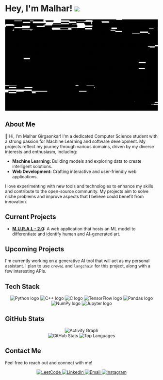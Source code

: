 # Hey, I'm Malhar! <img src="https://raw.githubusercontent.com/MartinHeinz/MartinHeinz/master/wave.gif" width="30px" />

<div align="center">
  <img src="https://github.com/Malhar-Girgaonkar/Malhar-Girgaonkar/blob/main/Images/Head_banner.gif?raw=true" alt="Banner" height = "300" width="1000" />
</div>

## About Me

👋 Hi, I'm Malhar Girgaonkar! I'm a dedicated Computer Science student with a strong passion for Machine Learning and software development. My projects reflect my journey through various domains, driven by my diverse interests and enthusiasm, including:

- **Machine Learning:** Building models and exploring data to create intelligent solutions.
- **Web Development:** Crafting interactive and user-friendly web applications.

I love experimenting with new tools and technologies to enhance my skills and contribute to the open-source community. My projects aim to solve niche problems and improve aspects that I believe could benefit from innovation.

## Current Projects

- **[M.U.R.A.L - 2.0](https://github.com/Malhar-Girgaonkar/M.U.R.A.L-2.0):** A web application that hosts an ML model to differentiate and identify human and AI-generated art.

## Upcoming Projects

I'm currently working on a generative AI tool that will act as my personal assistant. I plan to use `crewai` and `langchain` for this project, along with a few interesting APIs.

## Tech Stack

<div align="center">
  <img src="https://cdn.jsdelivr.net/gh/devicons/devicon/icons/python/python-original.svg" height="40" width="52" alt="Python logo" />
  <img src="https://cdn.jsdelivr.net/gh/devicons/devicon/icons/cplusplus/cplusplus-plain.svg" height="40" width="52" alt="C++ logo" />
  <img src="https://cdn.jsdelivr.net/gh/devicons/devicon/icons/c/c-plain.svg" height="40" width="52" alt="C logo" />
  <img src="https://cdn.jsdelivr.net/gh/devicons/devicon/icons/tensorflow/tensorflow-original.svg" height="40" width="52" alt="TensorFlow logo" />
  <img src="https://cdn.jsdelivr.net/gh/devicons/devicon/icons/pandas/pandas-original.svg" height="40" width="52" alt="Pandas logo" />
  <img src="https://cdn.jsdelivr.net/gh/devicons/devicon/icons/numpy/numpy-original.svg" height="40" width="52" alt="NumPy logo" />
  <img src="https://cdn.jsdelivr.net/gh/devicons/devicon/icons/jupyter/jupyter-original-wordmark.svg" height="40" width="52" alt="Jupyter logo" />
</div>

## GitHub Stats

<div align="center">
  <div>
    <img src="https://github-readme-activity-graph.vercel.app/graph?username=Malhar-Girgaonkar&theme=react-dark&show_icons=true" alt="Activity Graph" />
  </div>
  <div>
    <img src="https://github-readme-stats.vercel.app/api?username=Malhar-Girgaonkar&show_icons=true&theme=dark" alt="GitHub Stats" />
    <img src="https://github-readme-stats.vercel.app/api/top-langs/?username=Malhar-Girgaonkar&layout=compact&theme=dark&show_icons=true" alt="Top Languages" />
  </div>
</div>

## Contact Me

Feel free to reach out and connect with me!

<div align="center">
  <a href="https://leetcode.com/u/Malhar_Girgaonkar/" target="_blank">
    <img src="https://upload.wikimedia.org/wikipedia/commons/1/19/LeetCode_logo_black.png" alt="LeetCode" height="40" width="52"/>
  </a>
  <a href="https://www.linkedin.com/in/malhar-girgaonkar-b9223a28a/" target="_blank">
    <img src="https://cdn.jsdelivr.net/gh/devicons/devicon/icons/linkedin/linkedin-original.svg" alt="LinkedIn" height="40" width="52"/>
  </a>
  <a href="mailto:malhargirgaonkar@gmail.com" target="_blank">
    <img src="https://img.icons8.com/fluency/48/000000/email.png" alt="Email" height="40" width="52"/>
  </a>
  <a href="https://www.instagram.com/melophile_mg/" target="_blank">
    <img src="https://upload.wikimedia.org/wikipedia/commons/a/a5/Instagram_icon.png" alt="Instagram" height="40" width="52"/>
  </a>
</div>
